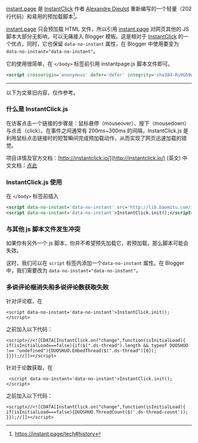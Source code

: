 
[instant.page](https://instant.page/) 是 [InstantClick](http://instantclick.io/) 作者 [Alexandre Dieulot](https://dieulot.fr/) 重新编写的一个轻量（202 行代码）和易用的预加载脚本[^1]。

[instant.page](https://instant.page/) 只会预加载 HTML 文件，所以引用 [instant.page](https://instant.page/) 对网页其他的 JS 脚本大部分无影响，可以无痛接入 Blogger 模板。这是相对于 [InstantClick](http://instantclick.io/) 的一个优点，同时，它也保留 `data-no-instant` 属性，在 Blogger 中使用要变为 `data-no-instant="data-no-instant"`。

它的使用很简单，在 `</body>` 标签前引用 instantpage.js 脚本文件即可。

```xml
<script crossorigin='anonymous' defer='defer' integrity='sha384-Ru9Gb9wm9FHKVnt9FvZ+Kvu+IKmrX/Dw0ncsVaTA8QxI8Jy9m+79lY2IlLwQCJcq' src='https://lib.baomitu.com/instant.page/latest/instantpage.min.js'/>
```

----------------

以下为文章旧内容，仅作参考。

### 什么是 InstantClick.js

在访客点击一个链接的步骤是：鼠标悬停（mouseover）、按下（mousedown）与点击（click）。在事件之间通常有 200ms~300ms 的间隔，InstantClick.js 是利用鼠标点击链接时的短暂瞬间完成预加载动作，从而实现了网页迅速加载的错觉。

项目详情及官方文档：[http://instantclick.io/](http://instantclick.io/) (英文) 中文文档：[点此](https://www.ihewro.com/archives/515/)

### InstantClick.js 使用

在 `</body>` 标签前插入

```xml
<script data-no-instant='data-no-instant' src='http://lib.baomitu.com/instantclick/3.0.1/instantclick.js'/>
<script data-no-instant='data-no-instant'>InstantClick.init();</script>
```

### 与其他 js 脚本文件发生冲突

如果你有另外一个 js 脚本，你并不希望预先加载它，若预加载，那么脚本可能会失效。

这时，我们可以在 `script` 标签内添加一个`data-no-instant` 属性。在 Blogger 中，我们需要改为 `data-no-instant="data-no-instant"`。

### ~~多说评论框消失和多说评论数获取失败~~

针对评论框，在

```
<script data-no-instant='data-no-instant'>InstantClick.init();</script>
```

之前加入以下代码：

```
<script>//<![CDATA[InstantClick.on("change",function(isInitialLoad){
if(isInitialLoad===false){if($(".ds-thread").length && typeof DUOSHUO !== "undefined"){DUOSHUO.EmbedThread($(".ds-thread")[0]);
}}});//]]></script>
```

针对于论数获取，在
```
 <script data-no-instant='data-no-instant'>InstantClick.init();</script> 
```
之前加入以下代码：
```
<script>//<![CDATA[InstantClick.on("change",function(isInitialLoad){
if(isInitialLoad===false){DUOSHUO.ThreadCount($('.ds-thread-count'));
}});//]]></script>
```

[^1]:https://instant.page/tech#history
<!--stackedit_data:
eyJwcm9wZXJ0aWVzIjoidGFnczogJ0Jsb2dnZXIsaW5zdGFudG
NsaWNrLGluc3RhbnQucGFnZSdcbmV4Y2VycHQ6ID4tXG4gIGlu
c3RhbnQucGFnZSDmmK8gSW5zdGFudENsaWNrIOS9nOiAhSBBbG
V4YW5kcmUgRGlldWxvdCDph43mlrDnvJblhpnnmoTkuIDkuKro
vbvph4/vvIgyMDJcbiAg6KGM5Luj56CB77yJ5ZKM5piT55So55
qE6aKE5Yqg6L296ISa5pys44CCaW5zdGFudC5wYWdlIOWPquS8
mumihOWKoOi9vSBIVE1MIOaWh+S7tu+8jOaJgOS7peW8leeUqC
BpbnN0YW50LnBhZ2Ug5a+5572R6aG15YW25LuW55qEIEpTXG4g
IOiEmuacrOWkp+mDqOWIhuaXoOW9seWTje+8jOWPr+S7peaXoO
eXm+aOpeWFpSBCbG9nZ2VyIOaooeadv+OAglxuIiwiaGlzdG9y
eSI6Wy01OTU2ODk2NzVdfQ==
-->